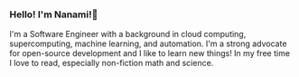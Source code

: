 ### Hello! I'm Nanami!👋

I'm a Software Engineer with a background in cloud computing, supercomputing, machine learning, and automation.
I'm a strong advocate for open-source development and I like to learn new things! 
In my free time I love to read, especially non-fiction math and science. 
